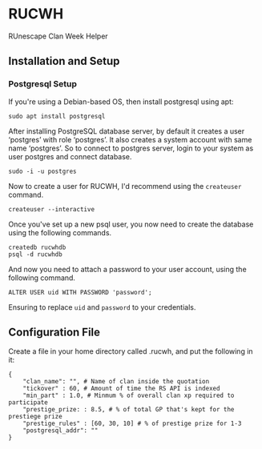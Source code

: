 # RUCWH
RUnescape Clan Week Helper


## Installation and Setup

### Postgresql Setup

If you're using a Debian-based OS, then install postgresql using apt:

```
sudo apt install postgresql
```

After installing PostgreSQL database server, by default it creates a user ‘postgres’ with role ‘postgres’. It also creates a system account with same name ‘postgres’. So to connect to postgres server, login to your system as user postgres and connect database.

```
sudo -i -u postgres
```

Now to create a user for RUCWH, I'd recommend using the ```createuser``` command.

```
createuser --interactive
```

Once you've set up a new psql user, you now need to create the database using the following commands.

```
createdb rucwhdb
psql -d rucwhdb
```

And now you need to attach a password to your user account, using the following command.

```
ALTER USER uid WITH PASSWORD 'password';
```

Ensuring to replace ```uid``` and ```password``` to your credentials.


## Configuration File

Create a file in your home directory called .rucwh, and put the following in it:

```
{
    "clan_name": "", # Name of clan inside the quotation
    "tickover" : 60, # Amount of time the RS API is indexed
    "min_part" : 1.0, # Minmum % of overall clan xp required to participate
    "prestige_prize: : 8.5, # % of total GP that's kept for the prestiege prize
    "prestige_rules" : [60, 30, 10] # % of prestige prize for 1-3 
    "postgresql_addr": ""
}
```

